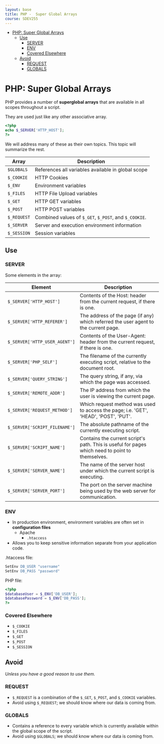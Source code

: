 ```yaml
---
layout: base
title: PHP -  Super Global Arrays
course: SDEV255
---
```


- [PHP: Super Global Arrays](#php-super-global-arrays)
  - [Use](#use)
    - [SERVER](#server)
    - [ENV](#env)
    - [Covered Elsewhere](#covered-elsewhere)
  - [Avoid](#avoid)
    - [REQUEST](#request)
    - [GLOBALS](#globals)

# PHP: Super Global Arrays

PHP provides a number of **superglobal arrays** that are available in all scopes throughout a script.

They are used just like any other associative array.

```php
<?php
echo $_SERVER['HTTP_HOST'];
?>
```

We will address many of these as their own topics. This topic will summarize the rest.

| Array       | Description                                           |
| ----------- | ----------------------------------------------------- |
| `$GLOBALS`  | References all variables available in global scope    |
| `$_COOKIE`  | HTTP Cookies                                          |
| `$_ENV`     | Environment variables                                 |
| `$_FILES`   | HTTP File Upload variables                            |
| `$_GET`     | HTTP GET variables                                    |
| `$_POST`    | HTTP POST variables                                   |
| `$_REQUEST` | Combined values of `$_GET`, `$_POST`, and `$_COOKIE`. |
| `$_SERVER`  | Server and execution environment information          |
| `$_SESSION` | Session variables                                     |

## Use

### SERVER

Some elements in the array:

| Element                       | Description                                                                                     |
| ----------------------------- | ----------------------------------------------------------------------------------------------- |
| `$_SERVER['HTTP_HOST']`       | Contents of the Host: header from the current request, if there is one.                         |
| `$_SERVER['HTTP_REFERER']`    | The address of the page (if any) which referred the user agent to the current page.             |
| `$_SERVER['HTTP_USER_AGENT']` | Contents of the User-Agent: header from the current request, if there is one.                   |
| `$_SERVER['PHP_SELF']`        | The filename of the currently executing script, relative to the document root.                  |
| `$_SERVER['QUERY_STRING']`    | The query string, if any, via which the page was accessed.                                      |
| `$_SERVER['REMOTE_ADDR']`     | The IP address from which the user is viewing the current page.                                 |
| `$_SERVER['REQUEST_METHOD']`  | Which request method was used to access the page; i.e. 'GET', 'HEAD', 'POST', 'PUT'.            |
| `$_SERVER['SCRIPT_FILENAME']` | The absolute pathname of the currently executing script.                                        |
| `$_SERVER['SCRIPT_NAME']`     | Contains the current script's path. This is useful for pages which need to point to themselves. |
| `$_SERVER['SERVER_NAME']`     | The name of the server host under which the current script is executing.                        |
| `$_SERVER['SERVER_PORT']`     | The port on the server machine being used by the web server for communication.                  |

### ENV

- In production environment, environment variables are often set in **configuration files**
  - Apache
    - `.htaccess`
- Allows you to keep sensitive information separate from your application code.

.htaccess file:

```apache
SetEnv DB_USER "username"
SetEnv DB_PASS "password"
```

PHP file:

```php
<?php
$databaseUser = $_ENV['DB_USER'];
$databasePassword = $_ENV['DB_PASS'];
?>
```

### Covered Elsewhere

- `$_COOKIE`
- `$_FILES`
- `$_GET`
- `$_POST`
- `$_SESSION`

## Avoid

_Unless you have a good reason to use them._

### REQUEST

- `$_REQUEST` is a combination of the `$_GET`, `$_POST`, and `$_COOKIE` variables.
- Avoid using `$_REQUEST`; we should know where our data is coming from.

### GLOBALS

- Contains a reference to every variable which is currently available within the global scope of the script.
- Avoid using `$GLOBALS`; we should know where our data is coming from.
